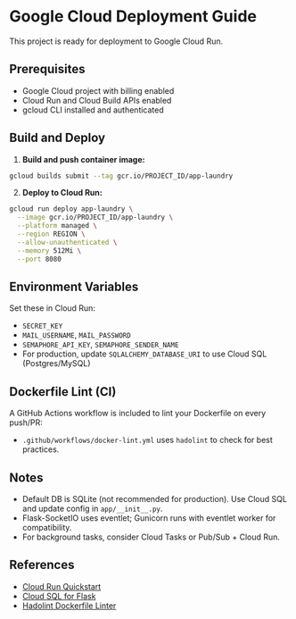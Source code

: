 # Google Cloud Deployment Guide

This project is ready for deployment to Google Cloud Run.

## Prerequisites
- Google Cloud project with billing enabled
- Cloud Run and Cloud Build APIs enabled
- gcloud CLI installed and authenticated

## Build and Deploy

1. **Build and push container image:**

```bash
gcloud builds submit --tag gcr.io/PROJECT_ID/app-laundry
```

2. **Deploy to Cloud Run:**

```bash
gcloud run deploy app-laundry \
  --image gcr.io/PROJECT_ID/app-laundry \
  --platform managed \
  --region REGION \
  --allow-unauthenticated \
  --memory 512Mi \
  --port 8080
```

## Environment Variables
Set these in Cloud Run:
- `SECRET_KEY`
- `MAIL_USERNAME`, `MAIL_PASSWORD`
- `SEMAPHORE_API_KEY`, `SEMAPHORE_SENDER_NAME`
- For production, update `SQLALCHEMY_DATABASE_URI` to use Cloud SQL (Postgres/MySQL)

## Dockerfile Lint (CI)
A GitHub Actions workflow is included to lint your Dockerfile on every push/PR:
- `.github/workflows/docker-lint.yml` uses `hadolint` to check for best practices.

## Notes
- Default DB is SQLite (not recommended for production). Use Cloud SQL and update config in `app/__init__.py`.
- Flask-SocketIO uses eventlet; Gunicorn runs with eventlet worker for compatibility.
- For background tasks, consider Cloud Tasks or Pub/Sub + Cloud Run.

## References
- [Cloud Run Quickstart](https://cloud.google.com/run/docs/quickstarts/build-and-deploy)
- [Cloud SQL for Flask](https://cloud.google.com/sql/docs/mysql/connect-run)
- [Hadolint Dockerfile Linter](https://github.com/hadolint/hadolint)
